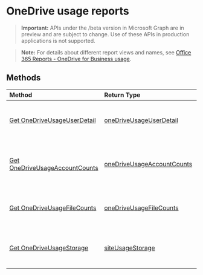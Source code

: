 # OneDrive usage reports

> **Important:** APIs under the /beta version in Microsoft Graph are in preview and are subject to change. Use of these APIs in production applications is not supported.

> **Note:** For details about different report views and names, see [Office 365 Reports - OneDrive for Business usage](https://support.office.com/client/OneDrive-for-Business-usage-0de3b312-c4e8-4e4b-a02d-32b2f726a680).

## Methods

| Method                                   | Return Type                              | Description                              |
| :--------------------------------------- | :--------------------------------------- | :--------------------------------------- |
| [Get OneDriveUsageUserDetail](../api/reportroot_onedriveusageuserdetail.md) | [oneDriveUsageUserDetail](../api/reportroot_onedriveusageuserdetail.md#response) | Get an OneDrive usage user detail report. |
| [Get OneDriveUsageAccountCounts](../api/reportroot_onedriveusageaccountcounts.md) | [oneDriveUsageAccountCounts](../api/reportroot_onedriveusageaccountcounts.md#response) | Get an OneDrive usage account counts report. |
| [Get OneDriveUsageFileCounts](../api/reportroot_onedriveusagefilecounts.md) | [oneDriveUsageFileCounts](../api/reportroot_onedriveusagefilecounts.md#response) | Get an OneDrive usage file counts report. |
| [Get OneDriveUsageStorage](../api/reportroot_onedriveusagestorage.md) | [siteUsageStorage](../api/reportroot_onedriveusagestorage.md#response) | Get an OneDrive usage storage report.    |